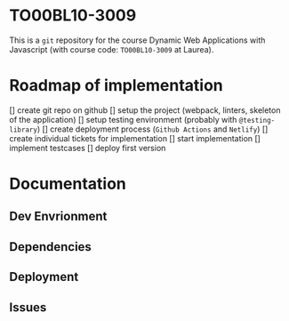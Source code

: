 # TO00BL10-3009

This is a `git` repository for the course Dynamic Web Applications with Javascript (with course code: `TO00BL10-3009` at Laurea).

# Roadmap of implementation

[] create git repo on github
[] setup the project (webpack, linters, skeleton of the application)
[] setup testing environment (probably with `@testing-library`)
[] create deployment process (`Github Actions` and `Netlify`)
[] create individual tickets for implementation
[] start implementation
[] implement testcases
[] deploy first version

# Documentation

## Dev Envrionment

## Dependencies

## Deployment

## Issues
